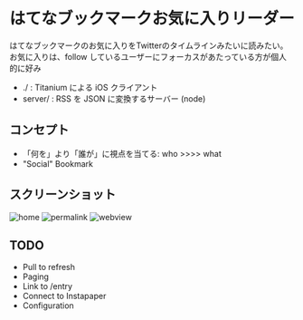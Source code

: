 はてなブックマークお気に入りリーダー
=====

はてなブックマークのお気に入りをTwitterのタイムラインみたいに読みたい。
お気に入りは、follow しているユーザーにフォーカスがあたっている方が個人的に好み

* ./ : Titanium による iOS クライアント
* server/ : RSS を JSON に変換するサーバー (node)

コンセプト
--------------------
* 「何を」より「誰が」に視点を当てる: who  >>>> what
* "Social" Bookmark

スクリーンショット
--------------------

![home](http://bloghackers.net/~naoya/images/hbfav01.png)
![permalink](http://bloghackers.net/~naoya/images/hbfav02.png)
![webview](http://bloghackers.net/~naoya/images/hbfav03.png)

TODO
--------------------

* Pull to refresh
* Paging
* Link to /entry
* Connect to Instapaper 
* Configuration
